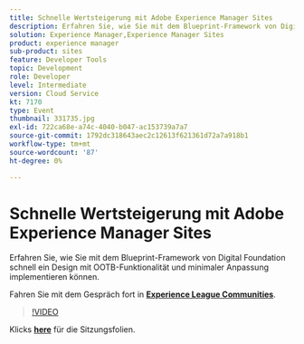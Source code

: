 ```yaml
---
title: Schnelle Wertsteigerung mit Adobe Experience Manager Sites
description: Erfahren Sie, wie Sie mit dem Blueprint-Framework von Digital Foundation schnell ein Design mit OOTB-Funktionalität und minimaler Anpassung implementieren können. Diese Sitzung wurde im Rahmen des Adobe Developers Live Content-Ereignisses bereitgestellt.
solution: Experience Manager,Experience Manager Sites
product: experience manager
sub-product: sites
feature: Developer Tools
topic: Development
role: Developer
level: Intermediate
version: Cloud Service
kt: 7170
type: Event
thumbnail: 331735.jpg
exl-id: 722ca68e-a74c-4040-b047-ac153739a7a7
source-git-commit: 1792dc318643aec2c12613f621361d72a7a918b1
workflow-type: tm+mt
source-wordcount: '87'
ht-degree: 0%

---
```


# Schnelle Wertsteigerung mit Adobe Experience Manager Sites

Erfahren Sie, wie Sie mit dem Blueprint-Framework von Digital Foundation schnell ein Design mit OOTB-Funktionalität und minimaler Anpassung implementieren können.

Fahren Sie mit dem Gespräch fort in **[Experience League Communities](https://adobe.ly/36Yd3v6)**.

>[!VIDEO](https://video.tv.adobe.com/v/331735/?quality=12&learn=on&hidetitle=true)

Klicks **[here](/help/adobe-developers-live/assets/time-to-value-aem-sites.pdf)** für die Sitzungsfolien.
